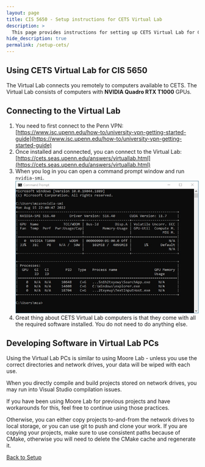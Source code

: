 ```yaml
---
layout: page
title: CIS 5650 - Setup instructions for CETS Virtual Lab
description: >
  This page provides instructions for setting up CETS Virtual Lab for CIS 5650
hide_description: true
permalink: /setup-cets/
---
```


## Using CETS Virtual Lab for CIS 5650

The Virtual Lab connects you remotely to computers available to CETS. The Virtual Lab consists of computers with **NVIDIA Quadro RTX T1000** GPUs.

## Connecting to the Virtual Lab

1. You need to first connect to the Penn VPN: [https://www.isc.upenn.edu/how-to/university-vpn-getting-started-guide](https://www.isc.upenn.edu/how-to/university-vpn-getting-started-guide)
2. Once installed and connected, you can connect to the Virtual Lab:
[https://cets.seas.upenn.edu/answers/virtuallab.html](https://cets.seas.upenn.edu/answers/virtuallab.html)
3. When you log in you can open a command prompt window and run `nvidia-smi`.
    ![nvidia-smi-quadro-rtx-t1000](/assets/images/screenshots/nvidia-smi-quadro-rtx-t1000.jpg)
4. Great thing about CETS Virtual Lab computers is that they come with all the required software installed. You do not need to do anything else.

## Developing Software in Virtual Lab PCs

Using the Virtual Lab PCs is similar to using Moore Lab - unless you use the correct directories and network drives, your data will be wiped with each use.

When you directly compile and build projects stored on network drives, you may run into Visual Studio compilation issues.

If you have been using Moore Lab for previous projects and have workarounds for this, feel free to continue using those practices.

Otherwise, you can either copy projects to-and-from the network drives to local storage, or you can use git to push and clone your work. If you are copying your projects, make sure to use consistent paths because of CMake, otherwise you will need to delete the CMake cache and regenerate it.

[Back to Setup](/setup/)